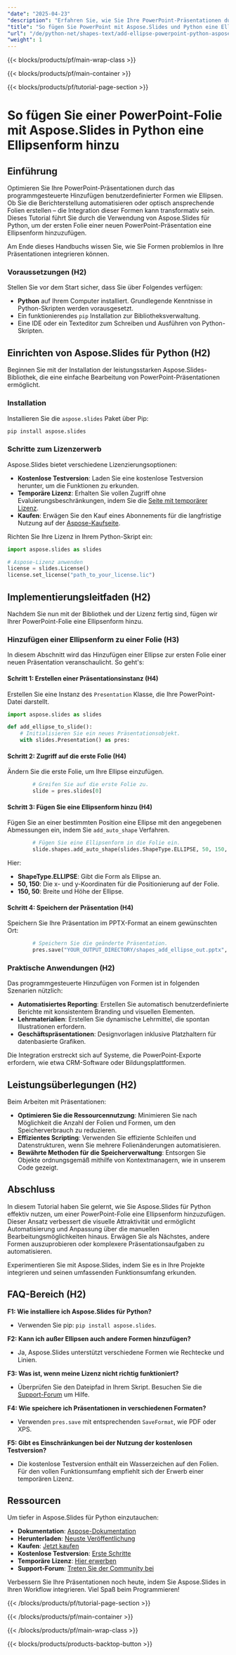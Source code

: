 ```yaml
---
"date": "2025-04-23"
"description": "Erfahren Sie, wie Sie Ihre PowerPoint-Präsentationen durch das Hinzufügen von Ellipsenformen mithilfe von Aspose.Slides und Python verbessern. Folgen Sie dieser Schritt-für-Schritt-Anleitung für eine nahtlose Integration."
"title": "So fügen Sie PowerPoint mit Aspose.Slides und Python eine Ellipsenform hinzu"
"url": "/de/python-net/shapes-text/add-ellipse-powerpoint-python-aspose-slides/"
"weight": 1
---
```


{{< blocks/products/pf/main-wrap-class >}}

{{< blocks/products/pf/main-container >}}

{{< blocks/products/pf/tutorial-page-section >}}
# So fügen Sie einer PowerPoint-Folie mit Aspose.Slides in Python eine Ellipsenform hinzu

## Einführung

Optimieren Sie Ihre PowerPoint-Präsentationen durch das programmgesteuerte Hinzufügen benutzerdefinierter Formen wie Ellipsen. Ob Sie die Berichterstellung automatisieren oder optisch ansprechende Folien erstellen – die Integration dieser Formen kann transformativ sein. Dieses Tutorial führt Sie durch die Verwendung von Aspose.Slides für Python, um der ersten Folie einer neuen PowerPoint-Präsentation eine Ellipsenform hinzuzufügen.

Am Ende dieses Handbuchs wissen Sie, wie Sie Formen problemlos in Ihre Präsentationen integrieren können.

### Voraussetzungen (H2)
Stellen Sie vor dem Start sicher, dass Sie über Folgendes verfügen:
- **Python** auf Ihrem Computer installiert. Grundlegende Kenntnisse in Python-Skripten werden vorausgesetzt.
- Ein funktionierendes `pip` Installation zur Bibliotheksverwaltung.
- Eine IDE oder ein Texteditor zum Schreiben und Ausführen von Python-Skripten.

## Einrichten von Aspose.Slides für Python (H2)

Beginnen Sie mit der Installation der leistungsstarken Aspose.Slides-Bibliothek, die eine einfache Bearbeitung von PowerPoint-Präsentationen ermöglicht.

### Installation
Installieren Sie die `aspose.slides` Paket über Pip:
```bash
pip install aspose.slides
```

### Schritte zum Lizenzerwerb
Aspose.Slides bietet verschiedene Lizenzierungsoptionen:
- **Kostenlose Testversion**: Laden Sie eine kostenlose Testversion herunter, um die Funktionen zu erkunden.
- **Temporäre Lizenz**: Erhalten Sie vollen Zugriff ohne Evaluierungsbeschränkungen, indem Sie die [Seite mit temporärer Lizenz](https://purchase.aspose.com/temporary-license/).
- **Kaufen**: Erwägen Sie den Kauf eines Abonnements für die langfristige Nutzung auf der [Aspose-Kaufseite](https://purchase.aspose.com/buy).

Richten Sie Ihre Lizenz in Ihrem Python-Skript ein:
```python
import aspose.slides as slides

# Aspose-Lizenz anwenden
license = slides.License()
license.set_license("path_to_your_license.lic")
```

## Implementierungsleitfaden (H2)
Nachdem Sie nun mit der Bibliothek und der Lizenz fertig sind, fügen wir Ihrer PowerPoint-Folie eine Ellipsenform hinzu.

### Hinzufügen einer Ellipsenform zu einer Folie (H3)
In diesem Abschnitt wird das Hinzufügen einer Ellipse zur ersten Folie einer neuen Präsentation veranschaulicht. So geht's:

#### Schritt 1: Erstellen einer Präsentationsinstanz (H4)
Erstellen Sie eine Instanz des `Presentation` Klasse, die Ihre PowerPoint-Datei darstellt.
```python
import aspose.slides as slides

def add_ellipse_to_slide():
    # Initialisieren Sie ein neues Präsentationsobjekt.
    with slides.Presentation() as pres:
```

#### Schritt 2: Zugriff auf die erste Folie (H4)
Ändern Sie die erste Folie, um Ihre Ellipse einzufügen.
```python
        # Greifen Sie auf die erste Folie zu.
        slide = pres.slides[0]
```

#### Schritt 3: Fügen Sie eine Ellipsenform hinzu (H4)
Fügen Sie an einer bestimmten Position eine Ellipse mit den angegebenen Abmessungen ein, indem Sie `add_auto_shape` Verfahren.
```python
        # Fügen Sie eine Ellipsenform in die Folie ein.
        slide.shapes.add_auto_shape(slides.ShapeType.ELLIPSE, 50, 150, 150, 50)
```
Hier:
- **ShapeType.ELLIPSE**: Gibt die Form als Ellipse an.
- **50, 150**: Die x- und y-Koordinaten für die Positionierung auf der Folie.
- **150, 50**: Breite und Höhe der Ellipse.

#### Schritt 4: Speichern der Präsentation (H4)
Speichern Sie Ihre Präsentation im PPTX-Format an einem gewünschten Ort:
```python
        # Speichern Sie die geänderte Präsentation.
        pres.save("YOUR_OUTPUT_DIRECTORY/shapes_add_ellipse_out.pptx", slides.export.SaveFormat.PPTX)
```

### Praktische Anwendungen (H2)
Das programmgesteuerte Hinzufügen von Formen ist in folgenden Szenarien nützlich:
- **Automatisiertes Reporting**: Erstellen Sie automatisch benutzerdefinierte Berichte mit konsistentem Branding und visuellen Elementen.
- **Lehrmaterialien**: Erstellen Sie dynamische Lehrmittel, die spontan Illustrationen erfordern.
- **Geschäftspräsentationen**: Designvorlagen inklusive Platzhaltern für datenbasierte Grafiken.

Die Integration erstreckt sich auf Systeme, die PowerPoint-Exporte erfordern, wie etwa CRM-Software oder Bildungsplattformen.

## Leistungsüberlegungen (H2)
Beim Arbeiten mit Präsentationen:
- **Optimieren Sie die Ressourcennutzung**: Minimieren Sie nach Möglichkeit die Anzahl der Folien und Formen, um den Speicherverbrauch zu reduzieren.
- **Effizientes Scripting**: Verwenden Sie effiziente Schleifen und Datenstrukturen, wenn Sie mehrere Folienänderungen automatisieren.
- **Bewährte Methoden für die Speicherverwaltung**: Entsorgen Sie Objekte ordnungsgemäß mithilfe von Kontextmanagern, wie in unserem Code gezeigt.

## Abschluss
In diesem Tutorial haben Sie gelernt, wie Sie Aspose.Slides für Python effektiv nutzen, um einer PowerPoint-Folie eine Ellipsenform hinzuzufügen. Dieser Ansatz verbessert die visuelle Attraktivität und ermöglicht Automatisierung und Anpassung über die manuellen Bearbeitungsmöglichkeiten hinaus. Erwägen Sie als Nächstes, andere Formen auszuprobieren oder komplexere Präsentationsaufgaben zu automatisieren.

Experimentieren Sie mit Aspose.Slides, indem Sie es in Ihre Projekte integrieren und seinen umfassenden Funktionsumfang erkunden.

## FAQ-Bereich (H2)
**F1: Wie installiere ich Aspose.Slides für Python?**
- Verwenden Sie pip: `pip install aspose.slides`.

**F2: Kann ich außer Ellipsen auch andere Formen hinzufügen?**
- Ja, Aspose.Slides unterstützt verschiedene Formen wie Rechtecke und Linien.

**F3: Was ist, wenn meine Lizenz nicht richtig funktioniert?**
- Überprüfen Sie den Dateipfad in Ihrem Skript. Besuchen Sie die [Support-Forum](https://forum.aspose.com/c/slides/11) um Hilfe.

**F4: Wie speichere ich Präsentationen in verschiedenen Formaten?**
- Verwenden `pres.save` mit entsprechenden `SaveFormat`, wie PDF oder XPS.

**F5: Gibt es Einschränkungen bei der Nutzung der kostenlosen Testversion?**
- Die kostenlose Testversion enthält ein Wasserzeichen auf den Folien. Für den vollen Funktionsumfang empfiehlt sich der Erwerb einer temporären Lizenz.

## Ressourcen
Um tiefer in Aspose.Slides für Python einzutauchen:
- **Dokumentation**: [Aspose-Dokumentation](https://reference.aspose.com/slides/python-net/)
- **Herunterladen**: [Neuste Veröffentlichung](https://releases.aspose.com/slides/python-net/)
- **Kaufen**: [Jetzt kaufen](https://purchase.aspose.com/buy)
- **Kostenlose Testversion**: [Erste Schritte](https://releases.aspose.com/slides/python-net/)
- **Temporäre Lizenz**: [Hier erwerben](https://purchase.aspose.com/temporary-license/)
- **Support-Forum**: [Treten Sie der Community bei](https://forum.aspose.com/c/slides/11)

Verbessern Sie Ihre Präsentationen noch heute, indem Sie Aspose.Slides in Ihren Workflow integrieren. Viel Spaß beim Programmieren!

{{< /blocks/products/pf/tutorial-page-section >}}

{{< /blocks/products/pf/main-container >}}

{{< /blocks/products/pf/main-wrap-class >}}

{{< blocks/products/products-backtop-button >}}